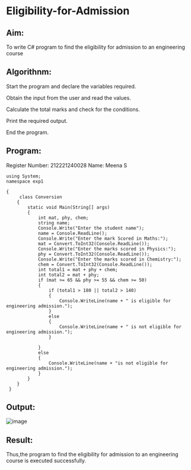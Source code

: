 # Eligibility-for-Admission

## Aim:
To write C# program to find the eligibility for admission to an engineering course

## Algorithnm:
Start the program and declare the variables required.

Obtain the input from the user and read the values.

Calculate the total marks and check for the conditions.

Print the required output.

End the program.
## Program:
Register Number: 212221240028
Name: Meena S
```
using System;
namespace exp1

{
     class Conversion
    {
        static void Main(String[] args)
        {
            int mat, phy, chem;
            string name;
            Console.Write("Enter the student name");
            name = Console.ReadLine();
            Console.Write("Enter the mark Scored in Maths:");
            mat = Convert.ToInt32(Console.ReadLine());
            Console.Write("Enter the marks scored in Physics:");
            phy = Convert.ToInt32(Console.ReadLine());
            Console.Write("Enter the marks scored in Chemistry:");
            chem = Convert.ToInt32(Console.ReadLine());
            int total1 = mat + phy + chem;
            int total2 = mat + phy;
            if (mat >= 65 && phy >= 55 && chem >= 50)
            {
                if (total1 > 180 || total2 > 140)
                {
                    Console.WriteLine(name + " is eligible for engineering admission.");
                }
                else
                {
                    Console.WriteLine(name + " is not eligible for engineering admission.");
                }

            }
            else
            {
                Console.WriteLine(name + "is not eligible for engineering admission.");
            }
        }
    }
 }
```


## Output:
![image](https://user-images.githubusercontent.com/94677128/225873974-740a4e26-f703-4696-b912-e615417d0ccf.png)



## Result:
Thus,the program to find the eligibility for admission to an engineering course is executed successfully.
